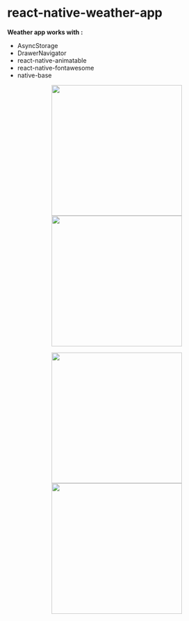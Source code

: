 # react-native-weather-app

<b>Weather app works with :</b>
 - AsyncStorage
 - DrawerNavigator
 - react-native-animatable
 - react-native-fontawesome
 - native-base

<p align="center">
  <img src="https://lh6.googleusercontent.com/LPvs4usMYT32JnPgGu2N_FMnSM-BgHtCvhNCAo3_--LjVlAc92LfyRpBzW8WsPpLEx342h3wEUQplUhsOk8=w2880-h1652-rw" width="300"/>
  <img src="https://lh3.googleusercontent.com/JVM_cKF1lHeny4JYSwp1RRThejzeoezWzEWonxn-LNcjhhc27_G9LyFeSgZ-DKFe08HpiWwM5MZE2aIDCXc3rawuv4Cvg7czFQRlApBTUDerDAEl2j6ge8wk06B5H2zBkpKcrgb4OxLMP6gb6ug3kZL1IaJWwQpDqGVY6Ofaz6x3ffFn03ttUR_9UJvLhafDnaF2SGEZue8ooClWnmXnVftDCw81weUgRhrG8h3OevEuNNIXo0aKNapfVvcvoumoKaK-X7lPTdCVlRFR6IGQISpLp1nSj95u7h3dNkMF1tq-Xyxd-59Za2YALKDXG14ANACYPtDISlaUV32szCj4oj4vWXf4brU4PbwWG_PqrWedqQYlwl21aedvOqhl0JPRWiIkshWgHftPdEuyZFKdRTvDxRBDC7flRTLliiXM9sPqrdGjhZl7L3bq4N98aCBo7HUgWXULhlWktpgH4jBDL-Aez8ps_n_SKD6QXEjdi2lOMSGXMm3cOhOJTwgmu8P28KreiJJ8nxo8fOFFaI8gE8jvKbjtGzN2Ed7Ema0JCWRObQaOOKE-NfEuzQ=w2880-h1652" width="300" /></p>
  <p align="center">
  <img src="https://lh3.googleusercontent.com/4DCLhLQhd7f9dSkOyThCObsZ7k4Gv0meH6ssPhWhHvBEzGn0frfBDIIavBYKGUX7cL1AciB5zdVnB7n29FcqGq9EVkBJhs-3ALZ4T0zvovtzBbvkQo2mmyQiQ__wlNDdFaGntJ31buPuFjgcVKU8qJPx1Ln3I7JNRhvYDrYH0jLX97x2fwwMzHMf2dyzMb0L-3eeRmZkLnlPgKgvoViHwaX7nHyqoTHLnAyRH0WGK_6GmmAsZjrnwucOp6jjfERx6rQxssYikA_69a8b6ogUyjxbZ0NBjsKd3a8N2SIxxvE6i6TEljqqaSAVGoVBruIRvME8O2QT639EaI1TQN8DcVRpmXD4gBpSUfwOclD-lCLqjpcR9DG3RsspcBsAJMG1IscY4IBNHabdu8NifKktv9_FTKvtuYC0xUd9No4nj7BOX2eJxrm583Lv-872Zz9mAWkPMdbZ3GngWlLFySqtX_CkX7eu6zcD0OSINi0HDAKkTCpuO8xwIlrGw3Tin4stjKhpSXxjXkuvyvkXxYVYCYoed--PTNWXuI1IgrGKauzDRecIZnQRnE826g=w2880-h1652" width="300"/>
  <img src="https://lh3.googleusercontent.com/PJju2dMllGM0MAj4f1g8hGuknQEi9csnTX76NIqA3fnzSh7MN8FW_SoST3LQwhiU8CYrSxFbHm7Vhfhv1WPaJmwSuOCEtmnxvGwfFp4OcMgNxhdMx9TOeNfaQBX4zGizS9zQMWrAidGC0LbG2hw19Ne-J3Wg1dccY4XEeX38IMB2ueVS2RI7_anK5LmIQnFHN6NPLwXH9wtXqU8JCdF1zOy8nURDYDSuR0iGwrkKXYKTF2xtBWcK8Kax9Jk0YCmYNQcSrgreBQgOakW2neFdDMfTndrINoXXsGeCzIHvuu2BVJ6rUhqNIi01Jo11_IsbrzJtladlvJ-NKNqEBAIMjl4n5q24VICfF-ys5JYqrrHeby1Aoik88fznHAr4d4dgJ1Y9cSJYwDYlJw5sFzVgf90OyruH8bGUeiZmHZ80SH2IRYM0z32uFpC4ri0Gmxg-z7LfIt9T01pv1dqTg07UcjCiLlUYcZJqwRi9t_KOsOrMKcqYj7lZBpJt26XplfxG0o6hn6jyvllezRIUoaGQIME67KaSmqq4k2m7lQ-Co-2DR3oGcoas5x7NcA=w2880-h1652" width="300"/>
</p>
